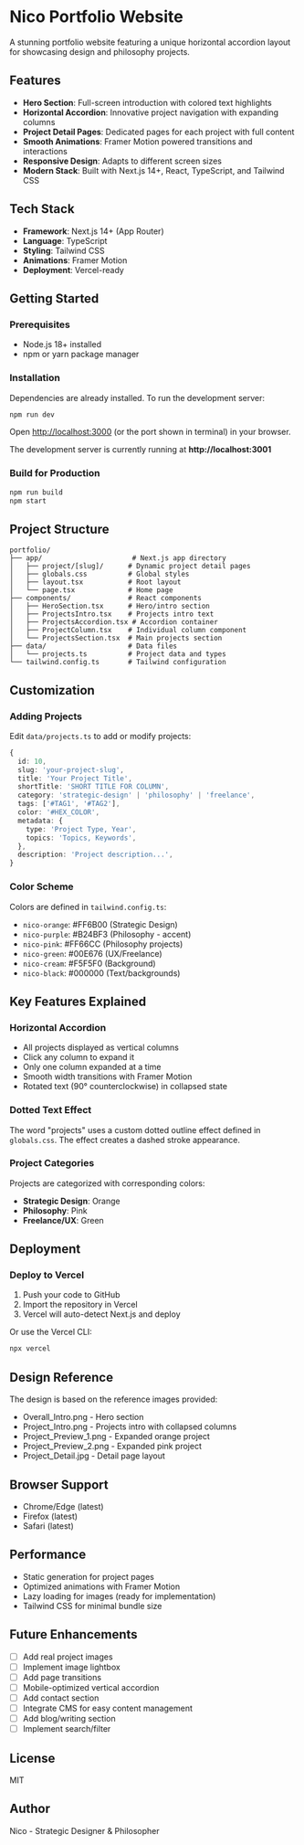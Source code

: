 # Nico Portfolio Website

A stunning portfolio website featuring a unique horizontal accordion layout for showcasing design and philosophy projects.

## Features

- **Hero Section**: Full-screen introduction with colored text highlights
- **Horizontal Accordion**: Innovative project navigation with expanding columns
- **Project Detail Pages**: Dedicated pages for each project with full content
- **Smooth Animations**: Framer Motion powered transitions and interactions
- **Responsive Design**: Adapts to different screen sizes
- **Modern Stack**: Built with Next.js 14+, React, TypeScript, and Tailwind CSS

## Tech Stack

- **Framework**: Next.js 14+ (App Router)
- **Language**: TypeScript
- **Styling**: Tailwind CSS
- **Animations**: Framer Motion
- **Deployment**: Vercel-ready

## Getting Started

### Prerequisites

- Node.js 18+ installed
- npm or yarn package manager

### Installation

Dependencies are already installed. To run the development server:

```bash
npm run dev
```

Open [http://localhost:3000](http://localhost:3000) (or the port shown in terminal) in your browser.

The development server is currently running at **http://localhost:3001**

### Build for Production

```bash
npm run build
npm start
```

## Project Structure

```
portfolio/
├── app/                      # Next.js app directory
│   ├── project/[slug]/      # Dynamic project detail pages
│   ├── globals.css          # Global styles
│   ├── layout.tsx           # Root layout
│   └── page.tsx             # Home page
├── components/              # React components
│   ├── HeroSection.tsx      # Hero/intro section
│   ├── ProjectsIntro.tsx    # Projects intro text
│   ├── ProjectsAccordion.tsx # Accordion container
│   ├── ProjectColumn.tsx    # Individual column component
│   └── ProjectsSection.tsx  # Main projects section
├── data/                    # Data files
│   └── projects.ts          # Project data and types
└── tailwind.config.ts       # Tailwind configuration
```

## Customization

### Adding Projects

Edit `data/projects.ts` to add or modify projects:

```typescript
{
  id: 10,
  slug: 'your-project-slug',
  title: 'Your Project Title',
  shortTitle: 'SHORT TITLE FOR COLUMN',
  category: 'strategic-design' | 'philosophy' | 'freelance',
  tags: ['#TAG1', '#TAG2'],
  color: '#HEX_COLOR',
  metadata: {
    type: 'Project Type, Year',
    topics: 'Topics, Keywords',
  },
  description: 'Project description...',
}
```

### Color Scheme

Colors are defined in `tailwind.config.ts`:

- `nico-orange`: #FF6B00 (Strategic Design)
- `nico-purple`: #B24BF3 (Philosophy - accent)
- `nico-pink`: #FF66CC (Philosophy projects)
- `nico-green`: #00E676 (UX/Freelance)
- `nico-cream`: #F5F5F0 (Background)
- `nico-black`: #000000 (Text/backgrounds)

## Key Features Explained

### Horizontal Accordion

- All projects displayed as vertical columns
- Click any column to expand it
- Only one column expanded at a time
- Smooth width transitions with Framer Motion
- Rotated text (90° counterclockwise) in collapsed state

### Dotted Text Effect

The word "projects" uses a custom dotted outline effect defined in `globals.css`. The effect creates a dashed stroke appearance.

### Project Categories

Projects are categorized with corresponding colors:
- **Strategic Design**: Orange
- **Philosophy**: Pink
- **Freelance/UX**: Green

## Deployment

### Deploy to Vercel

1. Push your code to GitHub
2. Import the repository in Vercel
3. Vercel will auto-detect Next.js and deploy

Or use the Vercel CLI:

```bash
npx vercel
```

## Design Reference

The design is based on the reference images provided:
- Overall_Intro.png - Hero section
- Project_Intro.png - Projects intro with collapsed columns
- Project_Preview_1.png - Expanded orange project
- Project_Preview_2.png - Expanded pink project
- Project_Detail.jpg - Detail page layout

## Browser Support

- Chrome/Edge (latest)
- Firefox (latest)
- Safari (latest)

## Performance

- Static generation for project pages
- Optimized animations with Framer Motion
- Lazy loading for images (ready for implementation)
- Tailwind CSS for minimal bundle size

## Future Enhancements

- [ ] Add real project images
- [ ] Implement image lightbox
- [ ] Add page transitions
- [ ] Mobile-optimized vertical accordion
- [ ] Add contact section
- [ ] Integrate CMS for easy content management
- [ ] Add blog/writing section
- [ ] Implement search/filter

## License

MIT

## Author

Nico - Strategic Designer & Philosopher
